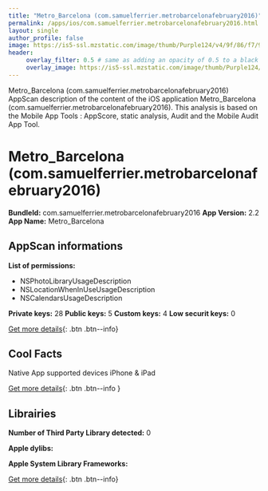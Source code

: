 ```yaml
---
title: "Metro_Barcelona (com.samuelferrier.metrobarcelonafebruary2016)"
permalink: /apps/ios/com.samuelferrier.metrobarcelonafebruary2016.html
layout: single
author_profile: false
image: https://is5-ssl.mzstatic.com/image/thumb/Purple124/v4/9f/86/f7/9f86f7a7-35cb-c99f-b198-f6bca5766255/AppIcon-0-1x_U007emarketing-0-0-85-220-0-10.png/512x512bb.jpg
header: 
     overlay_filter: 0.5 # same as adding an opacity of 0.5 to a black background
     overlay_image: https://is5-ssl.mzstatic.com/image/thumb/Purple124/v4/9f/86/f7/9f86f7a7-35cb-c99f-b198-f6bca5766255/AppIcon-0-1x_U007emarketing-0-0-85-220-0-10.png/512x512bb.jpg
---
```

Metro_Barcelona (com.samuelferrier.metrobarcelonafebruary2016) AppScan description of the content of the iOS application Metro_Barcelona (com.samuelferrier.metrobarcelonafebruary2016). This analysis is based on the Mobile App Tools : AppScore, static analysis, Audit and the Mobile Audit App Tool.

# Metro_Barcelona (com.samuelferrier.metrobarcelonafebruary2016)

**BundleId:** com.samuelferrier.metrobarcelonafebruary2016
**App Version:** 2.2
**App Name:** Metro_Barcelona


## AppScan informations 

**List of permissions:** 
- NSPhotoLibraryUsageDescription
- NSLocationWhenInUseUsageDescription
- NSCalendarsUsageDescription
  
  
**Private keys:** 28
**Public keys:** 5
**Custom keys:** 4
**Low securit keys:** 0
  
[Get more details](/pricing.html){: .btn .btn--info}

## Cool Facts

Native App
supported devices iPhone & iPad
  
[Get more details](/pricing.html){: .btn .btn--info }

## Librairies 
**Number of Third Party Library detected:** 0


**Apple dylibs:**


**Apple System Library Frameworks:**


  
[Get more details](/pricing.html){: .btn .btn--info}

